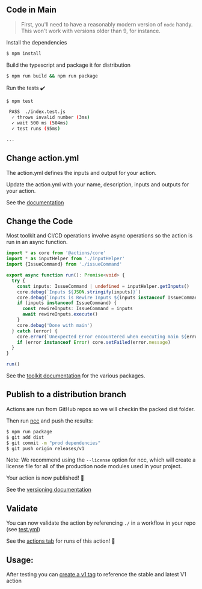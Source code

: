 ## Code in Main

> First, you'll need to have a reasonably modern version of `node` handy. This won't work with versions older than 9, for instance.

Install the dependencies  
```bash
$ npm install
```

Build the typescript and package it for distribution
```bash
$ npm run build && npm run package
```

Run the tests :heavy_check_mark:  
```bash
$ npm test

 PASS  ./index.test.js
  ✓ throws invalid number (3ms)
  ✓ wait 500 ms (504ms)
  ✓ test runs (95ms)

...
```

## Change action.yml

The action.yml defines the inputs and output for your action.

Update the action.yml with your name, description, inputs and outputs for your action.

See the [documentation](https://help.github.com/en/articles/metadata-syntax-for-github-actions)

## Change the Code

Most toolkit and CI/CD operations involve async operations so the action is run in an async function.

```typescript
import * as core from '@actions/core'
import * as inputHelper from './inputHelper'
import {IssueCommand} from './issueCommand'

export async function run(): Promise<void> {
  try {
    const inputs: IssueCommand | undefined = inputHelper.getInputs()
    core.debug(`Inputs ${JSON.stringify(inputs)}`)
    core.debug(`Inputs is Rewire Inputs ${inputs instanceof IssueCommand}`)
    if (inputs instanceof IssueCommand) {
      const rewireInputs: IssueCommand = inputs
      await rewireInputs.execute()
    }
    core.debug('Done with main')
  } catch (error) {
    core.error(`Unexpected Error encountered when executing main ${error}`)
    if (error instanceof Error) core.setFailed(error.message)
  }
}

run()

```

See the [toolkit documentation](https://github.com/actions/toolkit/blob/master/README.md#packages) for the various packages.

## Publish to a distribution branch

Actions are run from GitHub repos so we will checkin the packed dist folder. 

Then run [ncc](https://github.com/zeit/ncc) and push the results:
```bash
$ npm run package
$ git add dist
$ git commit -m "prod dependencies"
$ git push origin releases/v1
```

Note: We recommend using the `--license` option for ncc, which will create a license file for all of the production node modules used in your project.

Your action is now published! :rocket: 

See the [versioning documentation](https://github.com/actions/toolkit/blob/master/docs/action-versioning.md)

## Validate

You can now validate the action by referencing `./` in a workflow in your repo (see [test.yml](workflows/test-form.yml))


See the [actions tab](../actions) for runs of this action! :rocket:

## Usage:

After testing you can [create a v1 tag](https://github.com/actions/toolkit/blob/master/docs/action-versioning.md) to reference the stable and latest V1 action
